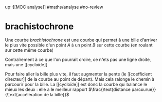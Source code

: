 up::[[MOC analyse]]
#maths/analyse #no-review 
# brachistochrone
Une courbe _brachistochrone_ est une courbe qui permet à une bille d'arriver le plus vite possible d'un point $A$ à un point $B$ sur cette courbe (en roulant sur cette même courbe)

Contraîrement à ce que l'on pourrait croire, ce n'ets pas une ligne droite, mais une [[cycloïde]].

Pour faire aller la bille plus vite, il faut augmenter la pente (le [[coefficient directeur]] de la courbe au point de départ). Mais cela ralonge le chemin à parcourir pour la bille.
La [[cycloïde]] est donc la courbe qui balance le mieux les deux : elle a le meilleur rapport $\frac{\text{distance parcourue}}{\text{accélération de la bille}}$


